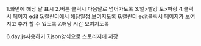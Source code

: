 1.화면에 해당 달 표시 2.버튼 클릭시 다음달로 넘어가도록 3.일>빨강 토>파랑 4.클릭시 페이지 edit 5.캘린더에서 해당일정 보여지도록 6.캘린더 edit클릭시 페이지가 보여지고 추가 할 수 있도록 7.해당 시간 보여지도록

6.day.js사용하기
7.json양식으로 스토리지에 저장

